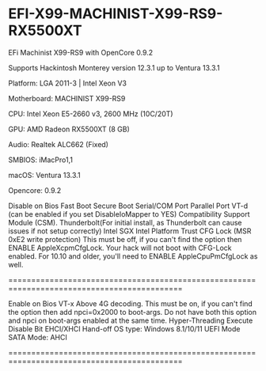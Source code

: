 # EFI-X99-MACHINIST-X99-RS9-RX5500XT

EFi Machinist X99-RS9 with OpenCore 0.9.2

Supports Hackintosh Monterey version 12.3.1 up to Ventura 13.3.1

Platform: LGA 2011-3 | Intel Xeon V3

Motherboard: MACHINIST X99-RS9

CPU: Intel Xeon E5-2660 v3, 2600 MHz (10C/20T)

GPU: AMD Radeon RX5500XT (8 GB)

Audio: Realtek ALC662 (Fixed)

SMBIOS: iMacPro1,1

macOS: Ventura 13.3.1

Opencore: 0.9.2

Disable on Bios
Fast Boot
Secure Boot
Serial/COM Port
Parallel Port
VT-d (can be enabled if you set DisableIoMapper to YES)
Compatibility Support Module (CSM).
Thunderbolt(For initial install, as Thunderbolt can cause issues if not setup correctly)
Intel SGX
Intel Platform Trust
CFG Lock (MSR 0xE2 write protection)
This must be off, if you can't find the option then ENABLE AppleXcpmCfgLock.
Your hack will not boot with CFG-Lock enabled.
For 10.10 and older, you'll need to ENABLE AppleCpuPmCfgLock as well.

============================================================================================

Enable on Bios
VT-x
Above 4G decoding.
This must be on, if you can't find the option then add npci=0x2000 to boot-args.
Do not have both this option and npci on boot-args enabled at the same time.
Hyper-Threading
Execute Disable Bit
EHCI/XHCI Hand-off
OS type: Windows 8.1/10/11 UEFI Mode
SATA Mode: AHCI

============================================================================================
